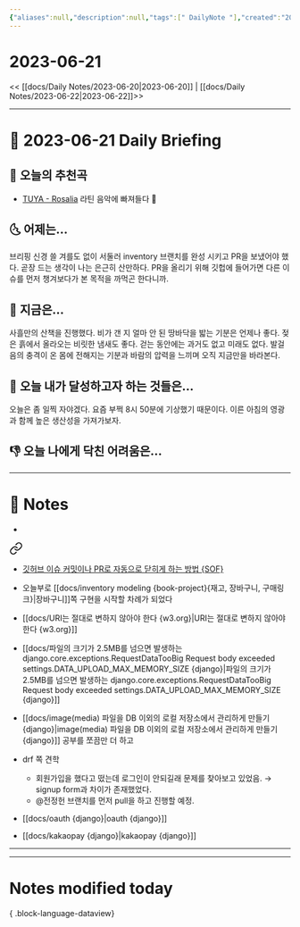 ```yaml
---
{"aliases":null,"description":null,"tags":[" DailyNote "],"created":"2023-06-21T09:20:52","updated":"2023-07-15T21:30:20","title":"2023-06-21","dg-publish":true,"permalink":"/docs/Daily Notes/2023-06-21/","dgPassFrontmatter":true}
---
```



# 2023-06-21

<< [[docs/Daily Notes/2023-06-20\|2023-06-20]] | [[docs/Daily Notes/2023-06-22\|2023-06-22]]>>

---

# 📅 2023-06-21 Daily Briefing

## 🎵 오늘의 추천곡

- [TUYA - Rosalia](https://www.youtube.com/watch?v=F84pjEryeC0)  라틴 음악에 빠져들다 🎵

## 🌜 어제는...

브리핑 신경 쓸 겨를도 없이 서둘러 inventory 브랜치를 완성 시키고 PR을 보냈어야 했다. 곧장 드는 생각이 나는 은근히 산만하다. PR을 올리기 위해 깃헙에 들어가면 다른 이슈를 먼저 챙겨보다가 본 목적을 까먹곤 한다니까.

## 🙌 지금은...

사흘만의 산책을 진행했다. 비가 갠 지 얼마 안 된 땅바닥을 밟는 기분은 언제나 좋다. 젖은 흙에서 올라오는 비릿한 냄새도 좋다. 걷는 동안에는 과거도 없고 미래도 없다. 발걸음의 충격이 온 몸에 전해지는 기분과 바람의 압력을 느끼며 오직 지금만을 바라본다.

## 🚀 오늘 내가 달성하고자 하는 것들은...

오늘은 좀 일찍 자야겠다. 요즘 부쩍 8시 50분에 기상했기 때문이다. 이른 아침의 영광과 함께 높은 생산성을 가져가보자.

## 👎 오늘 나에게 닥친 어려움은...

---

# 📝 Notes

- 
<div class="transclusion internal-embed is-loaded"><a class="markdown-embed-link" href="/docs/20230621-book-project/" aria-label="Open link"><svg xmlns="http://www.w3.org/2000/svg" width="24" height="24" viewBox="0 0 24 24" fill="none" stroke="currentColor" stroke-width="2" stroke-linecap="round" stroke-linejoin="round" class="svg-icon lucide-link"><path d="M10 13a5 5 0 0 0 7.54.54l3-3a5 5 0 0 0-7.07-7.07l-1.72 1.71"></path><path d="M14 11a5 5 0 0 0-7.54-.54l-3 3a5 5 0 0 0 7.07 7.07l1.71-1.71"></path></svg></a><div class="markdown-embed">




- [깃허브 이슈 커밋이나 PR로 자동으로 닫히게 하는 방법 {SOF}](https://stackoverflow.com/questions/60027222/github-how-can-i-close-the-two-issues-with-commit-message)
- 오늘부로 [[docs/inventory modeling {book-project}{재고, 장바구니, 구매링크}\|장바구니]]쪽 구현을 시작할 차례가 되었다
- [[docs/URI는 절대로 변하지 않아야 한다 {w3.org}\|URI는 절대로 변하지 않아야 한다 {w3.org}]]
- [[docs/파일의 크기가 2.5MB를 넘으면 발생하는 django.core.exceptions.RequestDataTooBig  Request body exceeded settings.DATA_UPLOAD_MAX_MEMORY_SIZE {django}\|파일의 크기가 2.5MB를 넘으면 발생하는 django.core.exceptions.RequestDataTooBig  Request body exceeded settings.DATA_UPLOAD_MAX_MEMORY_SIZE {django}]]
- [[docs/image(media) 파일을 DB 이외의 로컬 저장소에서 관리하게 만들기 {django}\|image(media) 파일을 DB 이외의 로컬 저장소에서 관리하게 만들기 {django}]] 공부를 쪼끔만 더 하고

- drf 쪽 견학
	- 회원가입을 했다고 떴는데 로그인이 안되길래 문제를 찾아보고 있었음. → signup form과 차이가 존재했었다.
	- @전정헌 브랜치를 먼저 pull을 하고 진행할 예정.

- [[docs/oauth {django}\|oauth {django}]]
- [[docs/kakaopay {django}\|kakaopay {django}]]


</div></div>


___



---

# Notes modified today


{ .block-language-dataview}
